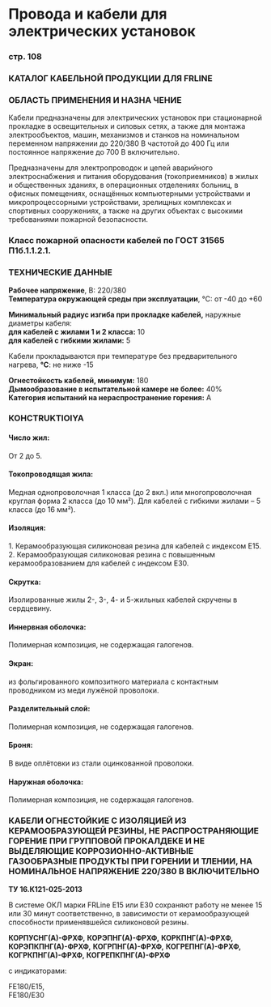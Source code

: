 # Провода и кабели для электрических установок  
### стр. 108  
### КАТАЛОГ КАБЕЛЬНОЙ ПРОДУКЦИИ ДЛЯ FRLINE  

### ОБЛАСТЬ ПРИМЕНЕНИЯ И НАЗНА ЧЕНИЕ

Кабели предназначены для электрических установок при стационарной прокладке в освещительных и силовых сетях, а также для монтажа электрообъектов, машин, механизмов и станков на номинальном переменном напряжении до 220/380 В частотой до 400 Гц или постоянное напряжение до 700 В включительно.

Предназначены для электропроводок и цепей аварийного электроснабжения и питания оборудования (токоприемников) в жилых и общественных зданиях, в операционных отделениях больниц, в офисных помещениях, оснащённых компьютерными устройствами и микропроцессорными устройствами, зрелищных комплексах и спортивных сооружениях, а также на других объектах с высокими требованиями пожарной безопасности. 

### Класс пожарной опасности кабелей по ГОСТ 31565 П1б.1.1.2.1.  

### ТЕХНИЧЕСКИЕ ДАННЫЕ

**Рабочее напряжение**, В: 220/380  
**Температура окружающей среды при эксплуатации**, °C: от -40 до +60  

**Минимальный радиус изгиба при прокладке кабелей,** 
наружные диаметры кабеля:  
**для кабелей с жилами 1 и 2 класса:** 10  
**для кабелей с гибкими жилами:** 5  

Кабели прокладываются при температуре без предварительного нагрева, **°C**: не ниже -15  

**Огнестойкость кабелей, минимум:** 180  
**Дымообразование в испытательной камере не более:** 40%  
**Категория испытаний на нераспространение горения:** А  

### КОНСTRUKTIOIYA

#### Число жил:  
От 2 до 5.  

#### Токопроводящая жила:  
Медная однопроволочная 1 класса (до 2 вкл.) или многопроволочная круглая форма 2 класса (до 10 мм²). Для кабелей с гибкими жилами – 5 класса (до 16 мм²).

#### Изоляция:  
1\. Керамообразующая силиконовая резина для кабелей с индексом Е15.  
2\. Керамообразующая силиконовая резина с повышенным керамообразованием для кабелей с индексом Е30.  

#### Скрутка:  
Изолированные жилы 2-, 3-, 4- и 5-жильных кабелей скручены в сердцевину.  

#### Иннервная оболочка:  
Полимерная композиция, не содержащая галогенов.  

#### Экран:  
из фольгированного композитного материала с контактным проводником из меди лужёной проволоки.  

#### Разделительный слой:  
Полимерная композиция, не содержащая галогенов.  

#### Броня:  
В виде оплётовки из стали оцинкованной проволоки.  

#### Наружная оболочка:  
Полимерная композиция, не содержащая галогенов.  

### КАБЕЛИ ОГНЕСТОЙКИЕ С ИЗОЛЯЦИЕЙ ИЗ КЕРАМООБРАЗУЮЩЕЙ РЕЗИНЫ, НЕ РАСПРОСТРАНЯЮЩИЕ ГОРЕНИЕ ПРИ ГРУППОВОЙ ПРОКАЛДЕКЕ И НЕ ВЫДЕЛЯЮЩИЕ КОРРОЗИОННО-АКТИВНЫЕ ГАЗООБРАЗНЫЕ ПРОДУКТЫ ПРИ ГОРЕНИИ И ТЛЕНИИ, НА НОМИНАЛЬНОЕ НАПРЯЖЕНИЕ 220/380 В ВКЛЮЧИТЕЛЬНО

**ТУ 16.К121-025-2013**

В системе ОКЛ марки FRLine E15 или E30 сохраняют работу не менее 15 или 30 минут соответственно, в зависимости от керамообразующей способности применявшейся силиконовой резины.  

**КОРПУСНГ(А)-ФРХФ,**
**КОРЭПНГ(А)-ФРХФ,**
**КОРКПНГ(А)-ФРХФ,**
**КОРЭПКПНГ(А)-ФРХФ,**
**КОГРПНГ(А)-ФРХФ,**
**КОГРЕПНГ(А)-ФРХФ,**
**КОГРКПНГ(А)-ФРХФ,**
**КОГРЕПКПНГ(А)-ФРХФ**

с индикаторами:

FE180/Е15,  
FE180/Е30  
